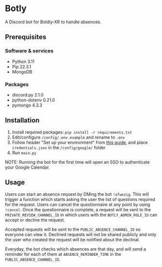# Botly
A Discord bot for Boldly-XR to handle absences.

## Prerequisites
### Software & services
- Python 3.11
- Pip 22.3.1
- MongoDB

### Packages
- discord.py 2.1.0
- python-dotenv 0.21.0
- pymongo 4.3.3

## Installation
1. Install required packages: `pip install -r requirements.txt`
2. Edit/configure `/config/.env.example` and rename to `.env`
3. Follow header "Set up your environment" from [this guide](https://developers.google.com/calendar/api/quickstart/python), and place `credentials.json` in the `/config/google/` folder
3. Run `main.py`

NOTE: Running the bot for the first time will open an SSO to authenticate your Google Calendar.

## Usage
Users can start an absence request by DMing the bot `!afwezig`. This will trigger a function which starts asking the user the list of questions required for the request. Users can cancel the questionnaire at any point by using `!cancel`. Once the questionnaire is complete, a request will be sent to the `PRIVATE_REVIEW_CHANNEL_ID` in which users with the `BOTLY_ADMIN_ROLE_ID` can accept or decline the request.

Accepted requests will be sent to the `PUBLIC_ABSENCE_CHANNEL_ID` so everyone can view it. Declined requests will not be shared publicly and only the user who created the request will be notified about the declinal.

Everyday, the bot checks which absences are that day, and will send a reminder for each of them at `ABSENCE_REMINDER_TIME` in the `PUBLIC_ABSENCE_CHANNEL_ID`.
